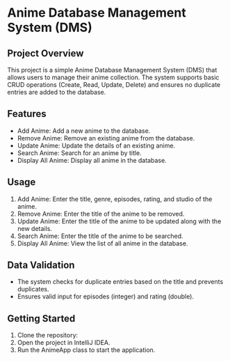 # Anime Database Management System (DMS)

## Project Overview
This project is a simple Anime Database Management System (DMS) that allows users to manage their anime collection. The system supports basic CRUD operations (Create, Read, Update, Delete) and ensures no duplicate entries are added to the database.

## Features
- Add Anime: Add a new anime to the database.
- Remove Anime: Remove an existing anime from the database.
- Update Anime: Update the details of an existing anime.
- Search Anime: Search for an anime by title.
- Display All Anime: Display all anime in the database.

## Usage
1. Add Anime: Enter the title, genre, episodes, rating, and studio of the anime.
2. Remove Anime: Enter the title of the anime to be removed.
3. Update Anime: Enter the title of the anime to be updated along with the new details.
4. Search Anime: Enter the title of the anime to be searched.
5. Display All Anime: View the list of all anime in the database.

## Data Validation
- The system checks for duplicate entries based on the title and prevents duplicates.
- Ensures valid input for episodes (integer) and rating (double).

## Getting Started
1. Clone the repository:
2. Open the project in IntelliJ IDEA.
3. Run the AnimeApp class to start the application.

